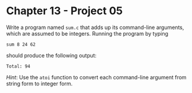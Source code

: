 # Chapter 13 - Project 05

Write a program named `sum.c` that adds up its command-line arguments, which are assumed to be integers. Running the program by typing  

```
sum 8 24 62
```

should produce the following output:  

```
Total: 94
```

_Hint_: Use the `atoi` function to convert each command-line argument from string form to integer form.  
